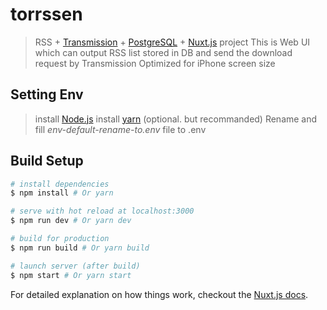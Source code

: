 # torrssen

> RSS + [Transmission](https://transmissionbt.com/) + [PostgreSQL](https://www.postgresql.org/) + [Nuxt.js](https://nuxtjs.org/) project
This is Web UI which can output RSS list stored in DB and send the download request by Transmission
Optimized for iPhone screen size

## Setting Env

> install [Node.js](https://nodejs.org)
> install [yarn](https://yarnpkg.com) (optional. but recommanded)
> Rename and fill *env-default-rename-to.env* file to .env

## Build Setup

``` bash
# install dependencies
$ npm install # Or yarn

# serve with hot reload at localhost:3000
$ npm run dev # Or yarn dev

# build for production
$ npm run build # Or yarn build

# launch server (after build)
$ npm start # Or yarn start
```

For detailed explanation on how things work, checkout the [Nuxt.js docs](https://github.com/nuxt/nuxt.js).
